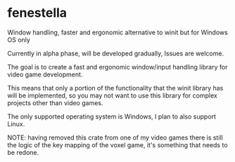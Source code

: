 # fenestella
Window handling, faster and ergonomic alternative to winit but for Windows OS only

Currently in alpha phase, will be developed gradually, Issues are welcome.

The goal is to create a fast and ergonomic window/input handling library for video game development.

This means that only a portion of the functionality that the winit library has will be implemented, so you may not want to use this library for complex projects other than video games.

The only supported operating system is Windows, I plan to also support Linux.

NOTE: having removed this crate from one of my video games there is still the logic of the key mapping of the voxel game, it's something that needs to be redone.
